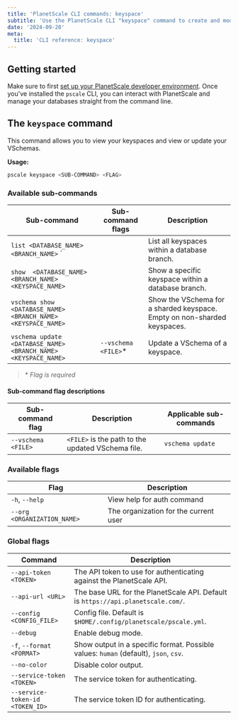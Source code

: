 ```yaml
---
title: 'PlanetScale CLI commands: keyspace'
subtitle: 'Use the PlanetScale CLI "keyspace" command to create and modify keyspaces and VSchemas from the pscale CLI.'
date: '2024-09-20'
meta:
  title: 'CLI reference: keyspace'
---
```


## Getting started

Make sure to first [set up your PlanetScale developer environment](/docs/concepts/planetscale-environment-setup). Once you've installed the `pscale` CLI, you can interact with PlanetScale and manage your databases straight from the command line.

## The `keyspace` command

This command allows you to view your keyspaces and view or update your VSchemas.

**Usage:**

```bash
pscale keyspace <SUB-COMMAND> <FLAG>
```

### Available sub-commands

| **Sub-command**                                                | **Sub-command flags** | **Description**                                                          |
| -------------------------------------------------------------- | --------------------- | ------------------------------------------------------------------------ |
| `list <DATABASE_NAME> <BRANCH_NAME>` `                         |                       | List all keyspaces within a database branch.                             |
| `show  <DATABASE_NAME> <BRANCH_NAME> <KEYSPACE_NAME>`          |                       | Show a specific keyspace within a database branch.                       |
| `vschema show <DATABASE_NAME> <BRANCH_NAME> <KEYSPACE_NAME>`   |                       | Show the VSchema for a sharded keyspace. Empty on non-sharded keyspaces. |
| `vschema update <DATABASE_NAME> <BRANCH_NAME> <KEYSPACE_NAME>` | `--vschema <FILE>`\*  | Update a VSchema of a keyspace.                                          |

> \* _Flag is required_

#### Sub-command flag descriptions

| **Sub-command flag** | **Description**                                   | **Applicable sub-commands** |
| -------------------- | ------------------------------------------------- | --------------------------- |
| `--vschema <FILE>`   | `<FILE>` is the path to the updated VSchema file. | `vschema update`            |

### Available flags

| **Flag**                    | **Description**                       |
| --------------------------- | ------------------------------------- |
| `-h`, `--help`              | View help for auth command            |
| `--org <ORGANIZATION_NAME>` | The organization for the current user |

### Global flags

| **Command**                     | **Description**                                                                      |
| ------------------------------- | ------------------------------------------------------------------------------------ |
| `--api-token <TOKEN>`           | The API token to use for authenticating against the PlanetScale API.                 |
| `--api-url <URL>`               | The base URL for the PlanetScale API. Default is `https://api.planetscale.com/`.     |
| `--config <CONFIG_FILE>`        | Config file. Default is `$HOME/.config/planetscale/pscale.yml`.                      |
| `--debug`                       | Enable debug mode.                                                                   |
| `-f`, `--format <FORMAT>`       | Show output in a specific format. Possible values: `human` (default), `json`, `csv`. |
| `--no-color`                    | Disable color output.                                                                |
| `--service-token <TOKEN>`       | The service token for authenticating.                                                |
| `--service-token-id <TOKEN_ID>` | The service token ID for authenticating.                                             |
